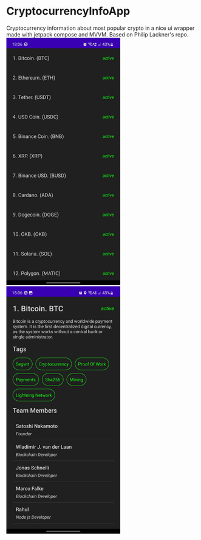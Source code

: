 # CryptocurrencyInfoApp
Cryptocurrency information about most popular crypto in a nice ui wrapper made with jetpack compose and MVVM. Based on Philip Lackner's repo.
<br />
<img src="https://github.com/Pelc314/CryptocurrencyInfoApp/blob/master/detail.jpg" width="300">
<img src="https://github.com/Pelc314/CryptocurrencyInfoApp/blob/master/main.jpg" width="300">
